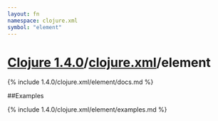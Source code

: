 ```yaml
---
layout: fn
namespace: clojure.xml
symbol: "element"
---
```


# [Clojure 1.4.0](../../)/[clojure.xml](../)/element

{% include 1.4.0/clojure.xml/element/docs.md %}

##Examples

{% include 1.4.0/clojure.xml/element/examples.md %}

